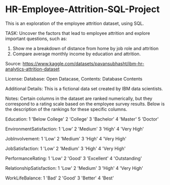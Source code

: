 # HR-Employee-Attrition-SQL-Project
This is an exploration of the employee attrition dataset, using SQL.

TASK: Uncover the factors that lead to employee attrition and explore important questions, such as:
1) Show me a breakdown of distance from home by job role and attrition
2) Compare average monthly income by education and attrition.

Source: https://www.kaggle.com/datasets/pavansubhasht/ibm-hr-analytics-attrition-dataset

License: Database: Open Datacase, Contents: Database Contents 

Additional Details: This is a fictional data set created by IBM data scientists.

Notes: Certain columns in the dataset are ranked numerically, but they correspond to a rating scale based on the employee survey results. Below is the description of the rankings for these specific columns.

Education: 
1 'Below College'
2 'College'
3 'Bachelor'
4 'Master'
5 'Doctor'

EnvironmentSatisfaction: 
1 'Low'
2 'Medium'
3 'High'
4 'Very High'

JobInvolvement: 
1 'Low'
2 'Medium'
3 'High'
4 'Very High'

JobSatisfaction: 
1 'Low'
2 'Medium'
3 'High'
4 'Very High'

PerformanceRating: 
1 'Low'
2 'Good'
3 'Excellent'
4 'Outstanding'

RelationshipSatisfaction: 
1 'Low'
2 'Medium'
3 'High'
4 'Very High'

WorkLifeBalance: 
1 'Bad'
2 'Good'
3 'Better'
4 'Best'
